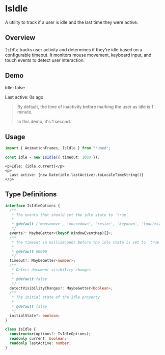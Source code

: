 # IsIdle
A utility to track if a user is idle and the last time they were active.

## Overview

`IsIdle` tracks user activity and determines if they're idle based on a configurable timeout. It monitors mouse movement, keyboard input, and touch events to detect user interaction.

## Demo
Idle: false

Last active: 0s ago

> By default, the time of inactivity before marking the user as idle is 1 minute.
>
> In this demo, it's 1 second.

## Usage

```ts
import { AnimationFrames, IsIdle } from "runed";
 
const idle = new IsIdle({ timeout: 1000 });
```

```svelte
<p>Idle: {idle.current}</p>
<p>
  Last active: {new Date(idle.lastActive).toLocaleTimeString()}
</p>
```

## Type Definitions

```ts
interface IsIdleOptions {
  /**
   * The events that should set the idle state to `true`
   *
   * @default ['mousemove', 'mousedown', 'resize', 'keydown', 'touchstart', 'wheel']
   */
  events?: MaybeGetter<(keyof WindowEventMap)[]>;
  /**
   * The timeout in milliseconds before the idle state is set to `true`. Defaults to 60 seconds.
   *
   * @default 60000
   */
  timeout?: MaybeGetter<number>;
  /**
   * Detect document visibility changes
   *
   * @default false
   */
  detectVisibilityChanges?: MaybeGetter<boolean>;
  /**
   * The initial state of the idle property
   *
   * @default false
   */
  initialState?: boolean;
}
 
class IsIdle {
  constructor(options?: IsIdleOptions);
  readonly current: boolean;
  readonly lastActive: number;
}
```
